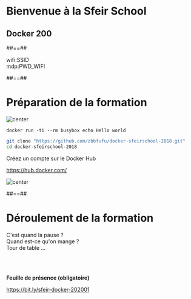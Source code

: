 <!-- .slide: class="first-slide" sfeir-level="2" sfeir-techno="docker" -->

# **Bienvenue à la Sfeir School**

## **Docker 200**

##==##

<!-- .slide: class="school-presentation" -->

<div class="wifi">
    <span class="key">wifi:</span><span>SSID</span><br>
    <span class="key">mdp:</span><span>PWD_WIFI</span>
</div>

##==##

<!-- .slide: class="with-code big-code" -->

# Préparation de la formation

![center](./assets/images/icon/terminal.png)

```docker
docker run -ti --rm busybox echo Hello world
```

```bash
git clone "https://github.com/zbbfufu/docker-sfeirschool-2018.git"
cd docker-sfeirschool-2018
```

Créez un compte sur le Docker Hub

https://hub.docker.com/ <!-- .element: class="center" target="_blank" rel="noopener noreferrer" -->

![center](./assets/images/docker.png)

##==##

# Déroulement de la formation

<p class="center">
C'est quand la pause ?<br>
Quand est-ce qu'on mange ?<br>
Tour de table ...
</p>
<br><br>

**Feuille de présence (obligatoire)** <!-- .element: class="center" -->

https://bit.ly/sfeir-docker-202001 <!-- .element: class="center" -->
